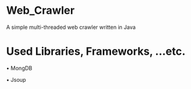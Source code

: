 # Web_Crawler
A simple multi-threaded web crawler written in Java

# Used Libraries, Frameworks, ...etc.
  • MongDB
  
  • Jsoup
